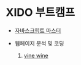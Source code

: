 # XIDO 부트캠프

- [자바스크립트 마스터](./js_master)

- 웹페이지 분석 및 코딩
	1. [vine wine](./coding_web/vine_wine/public/dist)
